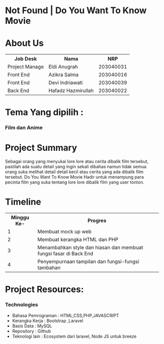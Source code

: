 <h1>Not Found | Do You Want To Know Movie</h1>

<h1>About Us</h1>
<table>
<tr>
<th>Job Desk</th>
<th>Nama</th>
<th>NRP</th>
</tr>
<tr>
<td>Project Manage</td>
<td>Eldi Anugrah</td>
<td>203040031</td>
</tr>
<tr>
<td>Front End</td>
<td>Azikra Salma</td>
<td>203040016</td>
</tr>
<tr>
<td>Front End</td>
<td>Devi Indriawati</td>
<td>203040039</td>
</tr>
<tr>
<td>Back End</td>
<td>Hafadz Hazmirullah</td>
<td>203040022</td>
</tr>
</table>

<h1>Tema Yang dipilih :</h1>
<h3>Film dan Anime</h3>

<h1>Project Summary</h1>
<p>
Sebagai orang yang menyukai lore lore atau cerita dibalik film tersebut, pastilah ada suatu detail yang ingin sekali dibahas namun tidak semua orang suka melihat detail detail kecil atau cerita yang ada dibalik film tersebut. Do You
Want To Know Movie Hadir untuk menampung para pecinta film yang suka tentang lore lore dibalik film yang user tonton.
</p>
<h1>Timeline</h1>
<table>
<tr>
<th>Minggu Ke-</th>
<th>Progres</th>
</tr>
<tr>
<td>1</td>
<td>Membuat mock up web</td>
</tr>
<tr>
<td>2</td>
<td>Membuat kerangka HTML dan PHP</td>
</tr>
<tr>
<td>3</td>
<td>Menambahkan style dan hiasan dan membuat fungsi fasar di Back End</td>
</tr>
<tr>
<td>4</td>
<td>Penyempurnaan tampilan dan fungsi-fungsi tambahan</td>
</tr>
</table>
<h1>Project Resources:</h1>
<h3>Technologies</h3>
<ul>
<li>Bahasa Pemrograman : HTML,CSS,PHP,JAVASCRIPT</li>
<li>Kerangka Kerja : Bootstrap ,Laravel</li>
<li>Basis Data : MySQL</li>
<li>Repository : Github</li>
<li>Teknologi lain : Ecosystem dari laravel, Node JS untuk breeze</li>
</ul>
